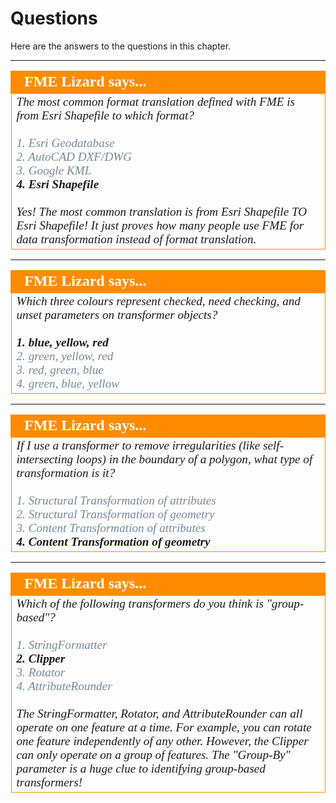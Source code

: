 # Questions #

Here are the answers to the questions in this chapter.

---

<!--Person X Says Section-->

<table style="border-spacing: 0px">
<tr>
<td style="vertical-align:middle;background-color:darkorange;border: 2px solid darkorange">
<i class="fa fa-quote-left fa-lg fa-pull-left fa-fw" style="color:white;padding-right: 12px;vertical-align:text-top"></i>
<span style="color:white;font-size:x-large;font-weight: bold;font-family:serif">FME Lizard says...</span>
</td>
</tr>

<tr>
<td style="border: 1px solid darkorange">
<span style="font-family:serif; font-style:italic; font-size:larger">
The most common format translation defined with FME is from Esri Shapefile to which format?
<br><br><span style="color:lightslategrey">1. Esri Geodatabase</span>
<br><span style="color:lightslategrey">2. AutoCAD DXF/DWG</span>
<br><span style="color:lightslategrey">3. Google KML</span>
<br><span style="font-weight:bold">4. Esri Shapefile</span>
<br><br>Yes! The most common translation is from Esri Shapefile TO Esri Shapefile! It just proves how many people use FME for data transformation instead of format translation.
</span>
</td>
</tr>
</table>


---

<!--Person X Says Section-->

<table style="border-spacing: 0px">
<tr>
<td style="vertical-align:middle;background-color:darkorange;border: 2px solid darkorange">
<i class="fa fa-quote-left fa-lg fa-pull-left fa-fw" style="color:white;padding-right: 12px;vertical-align:text-top"></i>
<span style="color:white;font-size:x-large;font-weight: bold;font-family:serif">FME Lizard says...</span>
</td>
</tr>

<tr>
<td style="border: 1px solid darkorange">
<span style="font-family:serif; font-style:italic; font-size:larger">
Which three colours represent checked, need checking, and unset parameters on transformer objects?
<br><br><span style="font-weight:bold">1. blue, yellow, red</span>
<br><span style="color:lightslategrey">2. green, yellow, red</span>
<br><span style="color:lightslategrey">3. red, green, blue</span>
<br><span style="color:lightslategrey">4. green, blue, yellow</span>
</span>
</td>
</tr>
</table>


---

<!--Person X Says Section-->

<table style="border-spacing: 0px">
<tr>
<td style="vertical-align:middle;background-color:darkorange;border: 2px solid darkorange">
<i class="fa fa-quote-left fa-lg fa-pull-left fa-fw" style="color:white;padding-right: 12px;vertical-align:text-top"></i>
<span style="color:white;font-size:x-large;font-weight: bold;font-family:serif">FME Lizard says...</span>
</td>
</tr>

<tr>
<td style="border: 1px solid darkorange">
<span style="font-family:serif; font-style:italic; font-size:larger">
If I use a transformer to remove irregularities (like self-intersecting loops) in the boundary of a polygon, what type of transformation is it?
<br><br><span style="color:lightslategrey">1. Structural Transformation of attributes</span>
<br><span style="color:lightslategrey">2. Structural Transformation of geometry</span>
<br><span style="color:lightslategrey">3. Content Transformation of attributes</span>
<br><span style="font-weight:bold">4. Content Transformation of geometry</span>
</span>
</td>
</tr>
</table>

---

<!--Person X Says Section-->

<table style="border-spacing: 0px">
<tr>
<td style="vertical-align:middle;background-color:darkorange;border: 2px solid darkorange">
<i class="fa fa-quote-left fa-lg fa-pull-left fa-fw" style="color:white;padding-right: 12px;vertical-align:text-top"></i>
<span style="color:white;font-size:x-large;font-weight: bold;font-family:serif">FME Lizard says...</span>
</td>
</tr>

<tr>
<td style="border: 1px solid darkorange">
<span style="font-family:serif; font-style:italic; font-size:larger">
Which of the following transformers do you think is "group-based"?
<br><br><span style="color:lightslategrey">1. StringFormatter</span>
<br><span style="font-weight:bold">2. Clipper</span>
<br><span style="color:lightslategrey">3. Rotator</span>
<br><span style="color:lightslategrey">4. AttributeRounder</span>
<br><br>The StringFormatter, Rotator, and AttributeRounder can all operate on one feature at a time. For example, you can rotate one feature independently of any other. However, the Clipper can only operate on a group of features. The "Group-By" parameter is a huge clue to identifying group-based transformers!
</span>
</td>
</tr>
</table>
